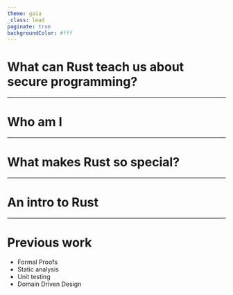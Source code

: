 ```yaml
---
theme: gaia
_class: lead
paginate: true
backgroundColor: #fff
---
```


# What can Rust teach us about secure programming?

---
# Who am I

---
# What makes Rust so special?

---
# An intro to Rust

---
# Previous work
- Formal Proofs 
- Static analysis
- Unit testing
- Domain Driven Design
